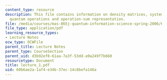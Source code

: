 ```yaml
---
content_type: resource
description: This file contains information on density matrices, system environment,
  quantam operations and operation-sum representation.
file: /media/courses/mas-865j-quantum-information-science-spring-2006/60b6ae2a1af4e34b37ec14c8befa146a_lecture_1.pdf
file_type: application/pdf
learning_resource_types:
- Lecture Notes
ocw_type: OCWFile
parent_title: Lecture Notes
parent_type: CourseSection
parent_uid: d3b92ef8-61aa-7a3f-53dd-a9a249f7b660
resourcetype: Document
title: lecture_1.pdf
uid: 60b6ae2a-1af4-e34b-37ec-14c8befa146a
---
```

